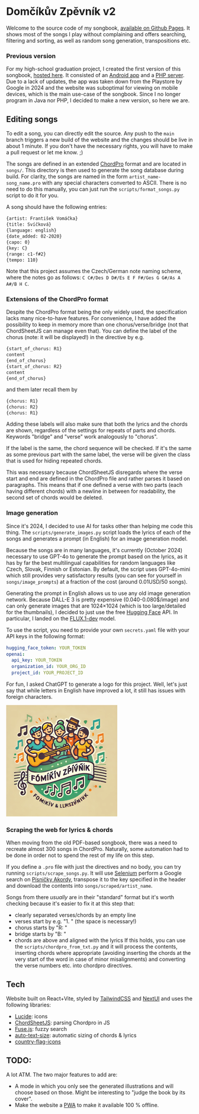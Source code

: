 # Domčíkův Zpěvník v2
Welcome to the source code of my songbook, [available on Github Pages](https://tragram.github.io/domcikuv-zpevnik-v2/). It shows most of the songs I play without complaining and offers searching, filtering and sorting, as well as random song generation, transpositions etc.

### Previous version
For my high-school graduation project, I created the first version of this songbook, [hosted here](https://appelt.cz/domcikuvzpevnik/). It consisted of an [Android app](https://github.com/tragram/DomcikuvZpevnik) and a [PHP server](https://github.com/tragram/DomcikuvZpevnik-Server). Due to a lack of updates, the app was taken down from the Playstore by Google in 2024 and the website was suboptimal for viewing on mobile devices, which is the main use-case of the songbook. Since I no longer program in Java nor PHP, I decided to make a new version, so here we are.

## Editing songs
To edit a song, you can directly edit the source. Any push to the `main` branch triggers a new build of the website and the changes should be live in about 1 minute. If you don't have the necessary rights, you will have to make a pull request or let me know. ;)

The songs are defined in an extended [ChordPro](https://www.chordpro.org/chordpro/chordpro-introduction/) format and are located in `songs/`. This directory is then used to generate the song database during build. For clarity, the songs are named in the form `artist_name-song_name.pro` with any special characters converted to ASCII. There is no need to do this manually, you can just run the `scripts/format_songs.py` script to do it for you.

A song should have the following entries:
```chordpro
{artist: František Vomáčka}
{title: Svíčková}
{language: english}
{date_added: 02-2020}
{capo: 0}
{key: C}
{range: c1-f#2}
{tempo: 110}
```

Note that this project assumes the Czech/German note naming scheme, where the notes go as follows: `C C#/Des D D#/Es E F F#/Ges G G#/As A A#/B H C`.

### Extensions of the ChordPro format
Despite the ChordPro format being the only widely used, the specification lacks many nice-to-have features. For convenience, I have added the possibility to keep in memory more than one chorus/verse/bridge (not that ChordSheetJS can manage even that). You can define the label of the chorus (note: it will be displayed!) in the directive by e.g. 
```chordpro
{start_of_chorus: R1}
content
{end_of_chorus}
{start_of_chorus: R2}
content
{end_of_chorus}
```
and them later recall them by 
```
{chorus: R1}
{chorus: R2}
{chorus: R1}
```
Adding these labels will also make sure that both the lyrics and the chords are shown, regardless of the settings for repeats of parts and chords. Keywords "bridge" and "verse" work analogously to "chorus". 

If the label is the same, the chord sequence will be checked. If it's the same as some previous part with the same label, the verse will be given the class that is used for hiding repeated chords. 

This was necessary because ChordSheetJS disregards where the verse start and end are defined in the ChordPro file and rather parses it based on paragraphs. This means that if one defined a verse with two parts (each having different chords) with a newline in between for readability, the second set of chords would be deleted.

### Image generation
Since it's 2024, I decided to use AI for tasks other than helping me code this thing. The `scripts/generate_images.py` script loads the lyrics of each of the songs and generates a prompt (in English) for an image generation model.

Because the songs are in many languages, it's currently (October 2024) necessary to use GPT-4o to generate the prompt based on the lyrics, as it has by far the best multilingual capabilities for random languages like Czech, Slovak, Finnish or Estonian. By default, the script uses GPT-4o-mini which still provides very satisfactory results (you can see for yourself in `songs/image_prompts`) at a fraction of the cost (around 0.01USD/50 songs).

Generating the prompt in English allows us to use any old image generation network. Because DALL-E 3 is pretty expensive (0.040-0.080$/image) and can only generate images that are 1024×1024 (which is too large/detailed for the thumbnails), I decided to just use the free [Hugging Face](https://huggingface.co/) API. In particular, I landed on the [FLUX.1-dev](https://huggingface.co/black-forest-labs/FLUX.1-dev) model.

To use the script, you need to provide your own `secrets.yaml` file with your API keys in the following format:
```yaml
hugging_face_token: YOUR_TOKEN
openai:
  api_key: YOUR_TOKEN
  organization_id: YOUR_ORG_ID
  project_id: YOUR_PROJECT_ID
```

For fun, I asked ChatGPT to generate a logo for this project. Well, let's just say that while letters in English have improved a lot, it still has issues with foreign characters.

<img src="dalle_logo.webp" title="Logo generated by DALL-E 3" width="300">

### Scraping the web for lyrics & chords
When moving from the old PDF-based songbook, there was a need to recreate almost 300 songs in ChordPro. Naturally, some automation had to be done in order not to spend the rest of my life on this step.

If you define a `.pro` file with just the directives and no body, you can try running `scripts/scrape_songs.py`. It will use [Selenium](https://pypi.org/project/selenium/) perform a Google search on [Písničky Akordy](https://pisnicky-akordy.cz/), transpose it to the key specified in the header and download the contents into `songs/scraped/artist_name`. 

Songs from there *usually* are in their "standard" format but it's worth checking because it's easier to fix it at this step that:
* clearly separated verses/chords by an empty line
* verses start by e.g. "1. " (the space is necessary!)
* chorus starts by "R: "
* bridge starts by "B: "
* chords are above and aligned with the lyrics
If this holds, you can use the `scripts/chordpro_from_txt.py` and it will process the contents, inserting chords where appropriate (avoiding inserting the chords at the very start of the word in case of minor misalignments) and converting the verse numbers etc. into chordpro directives.

## Tech
Website built on React+Vite, styled by [TailwindCSS](https://tailwindcss.com) and [NextUI](https://nextui.org) and uses the following libraries:
* [Lucide](https://lucide.dev/): icons
* [ChordSheetJS](https://github.com/martijnversluis/ChordSheetJS): parsing Chordpro in JS
* [Fuse.js](https://www.fusejs.io/): fuzzy search
* [auto-text-size](https://www.npmjs.com/package/auto-text-size): automatic sizing of chords & lyrics
* [country-flag-icons](https://www.npmjs.com/package/country-flag-icons)

## TODO:
A lot ATM. The two major features to add are:
* A mode in which you only see the generated illustrations and will choose based on those. Might be interesting to "judge the book by its cover".
* Make the website a [PWA](https://en.wikipedia.org/wiki/Progressive_web_app) to make it available 100 % offline.
